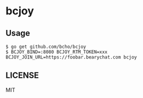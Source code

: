 # bcjoy

## Usage

```
$ go get github.com/bcho/bcjoy
$ BCJOY_BIND=:8080 BCJOY_RTM_TOKEN=xxx BCJOY_JOIN_URL=https://foobar.bearychat.com bcjoy
```

## LICENSE

MIT
